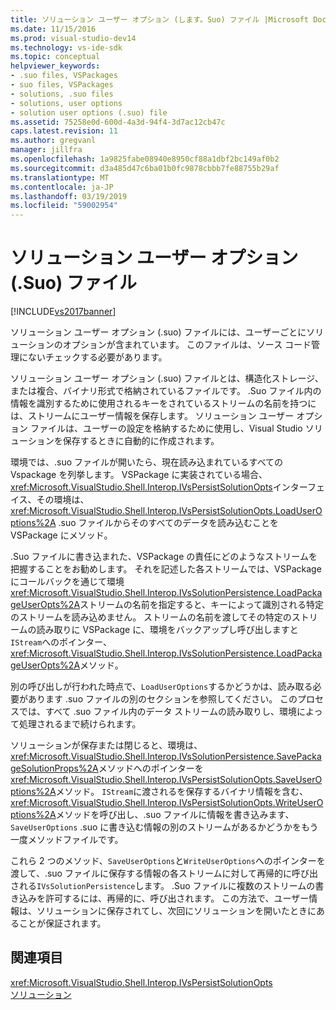 ```yaml
---
title: ソリューション ユーザー オプション (します。Suo) ファイル |Microsoft Docs
ms.date: 11/15/2016
ms.prod: visual-studio-dev14
ms.technology: vs-ide-sdk
ms.topic: conceptual
helpviewer_keywords:
- .suo files, VSPackages
- suo files, VSPackages
- solutions, .suo files
- solutions, user options
- solution user options (.suo) file
ms.assetid: 75258e0d-600d-4a3d-94f4-3d7ac12cb47c
caps.latest.revision: 11
ms.author: gregvanl
manager: jillfra
ms.openlocfilehash: 1a9825fabe08940e8950cf88a1dbf2bc149af0b2
ms.sourcegitcommit: d3a485d47c6ba01b0fc9878cbbb7fe88755b29af
ms.translationtype: MT
ms.contentlocale: ja-JP
ms.lasthandoff: 03/19/2019
ms.locfileid: "59002954"
---
```

# <a name="solution-user-options-suo-file"></a>ソリューション ユーザー オプション (.Suo) ファイル
[!INCLUDE[vs2017banner](../../includes/vs2017banner.md)]

ソリューション ユーザー オプション (.suo) ファイルには、ユーザーごとにソリューションのオプションが含まれています。 このファイルは、ソース コード管理にないチェックする必要があります。  
  
 ソリューション ユーザー オプション (.suo) ファイルとは、構造化ストレージ、または複合、バイナリ形式で格納されているファイルです。 .Suo ファイル内の情報を識別するために使用されるキーをされているストリームの名前を持つには、ストリームにユーザー情報を保存します。 ソリューション ユーザー オプション ファイルは、ユーザーの設定を格納するために使用し、Visual Studio ソリューションを保存するときに自動的に作成されます。  
  
 環境では、.suo ファイルが開いたら、現在読み込まれているすべての Vspackage を列挙します。 VSPackage に実装されている場合、<xref:Microsoft.VisualStudio.Shell.Interop.IVsPersistSolutionOpts>インターフェイス、その環境は、 <xref:Microsoft.VisualStudio.Shell.Interop.IVsPersistSolutionOpts.LoadUserOptions%2A> .suo ファイルからそのすべてのデータを読み込むことを VSPackage にメソッド。  
  
 .Suo ファイルに書き込まれた、VSPackage の責任にどのようなストリームを把握することをお勧めします。 それを記述した各ストリームでは、VSPackage にコールバックを通じて環境<xref:Microsoft.VisualStudio.Shell.Interop.IVsSolutionPersistence.LoadPackageUserOpts%2A>ストリームの名前を指定すると、キーによって識別される特定のストリームを読み込めません。 ストリームの名前を渡してその特定のストリームの読み取りに VSPackage に、環境をバックアップし呼び出しますと`IStream`へのポインター、<xref:Microsoft.VisualStudio.Shell.Interop.IVsSolutionPersistence.LoadPackageUserOpts%2A>メソッド。  
  
 別の呼び出しが行われた時点で、`LoadUserOptions`するかどうかは、読み取る必要があります .suo ファイルの別のセクションを参照してください。 このプロセスでは、すべて .suo ファイル内のデータ ストリームの読み取りし、環境によって処理されるまで続けられます。  
  
 ソリューションが保存または閉じると、環境は、<xref:Microsoft.VisualStudio.Shell.Interop.IVsSolutionPersistence.SavePackageSolutionProps%2A>メソッドへのポインターを<xref:Microsoft.VisualStudio.Shell.Interop.IVsPersistSolutionOpts.SaveUserOptions%2A>メソッド。 `IStream`に渡されるを保存するバイナリ情報を含む、<xref:Microsoft.VisualStudio.Shell.Interop.IVsPersistSolutionOpts.WriteUserOptions%2A>メソッドを呼び出し、.suo ファイルに情報を書き込みます、 `SaveUserOptions` .suo に書き込む情報の別のストリームがあるかどうかをもう一度メソッドファイルです。  
  
 これら 2 つのメソッド、`SaveUserOptions`と`WriteUserOptions`へのポインターを渡して、.suo ファイルに保存する情報の各ストリームに対して再帰的に呼び出される`IVsSolutionPersistence`します。 .Suo ファイルに複数のストリームの書き込みを許可するには、再帰的に、呼び出されます。 この方法で、ユーザー情報は、ソリューションに保存されてし、次回にソリューションを開いたときにあることが保証されます。  
  
## <a name="see-also"></a>関連項目  
 <xref:Microsoft.VisualStudio.Shell.Interop.IVsPersistSolutionOpts>   
 [ソリューション](../../extensibility/internals/solutions-overview.md)
